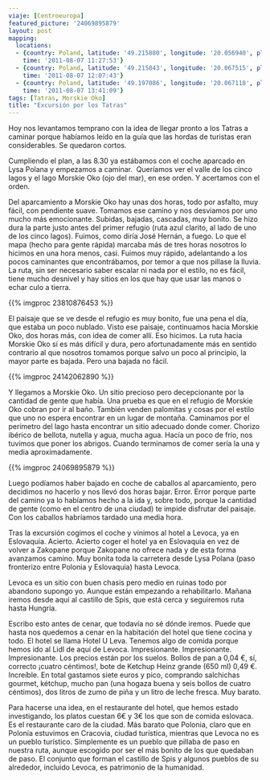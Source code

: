 ```yaml
---
viaje: [Centroeuropa]
featured_picture: '24069895879'
layout: post
mapping:
  locations:
  - {country: Poland, latitude: '49.215880', longitude: '20.056940', place: Zakopane,
    time: '2011-08-07 11:27:53'}
  - {country: Poland, latitude: '49.215843', longitude: '20.067515', place: Zakopane,
    time: '2011-08-07 12:07:43'}
  - {country: Poland, latitude: '49.197086', longitude: '20.067118', place: Zakopane,
    time: '2011-08-07 13:41:09'}
tags: [Tatras, Morskie Oko]
title: "Excursión por los Tatras"
---
```

Hoy nos levantamos temprano con la idea de llegar pronto a los Tatras a caminar porque habíamos leído en la guía que las hordas de turistas eran considerables. Se quedaron cortos.

Cumpliendo el plan, a las 8.30 ya estábamos con el coche aparcado en Lysa Polana y empezamos a caminar.  Queríamos ver el valle de los cinco lagos y el lago Morskie Oko (ojo del mar), en ese orden. Y acertamos con el orden.

Del aparcamiento a Morskie Oko hay unas dos horas, todo por asfalto, muy fácil, con pendiente suave. Tomamos ese camino y nos desviamos por uno mucho más emocionante. Subidas, bajadas, cascadas, muy bonito. Se hizo dura la parte justo antes del primer refugio (ruta azul clarito, al lado de uno de los cinco lagos). Fuimos, como diría José Hernán, a fuego. Lo que el mapa (hecho para gente rápida) marcaba más de tres horas nosotros lo hicimos en una hora menos, casi. Fuimos muy rápido, adelantando a los pocos caminantes que encontrábamos, por temor a que nos pillase la lluvia. La ruta, sin ser necesario saber escalar ni nada por el estilo, no es fácil, tiene mucho desnivel y hay sitios en los que hay que usar las manos o echar culo a tierra.

{{% imgproc 23810876453 %}}

El paisaje que se ve desde el refugio es muy bonito, fue una pena el día, que estaba un poco nublado. Visto ese paisaje, continuamos hacia Morskie Oko, dos horas más, con idea de comer allí. Eso hicimos. La ruta hacia Morskie Oko sí es más difícil y dura, pero afortunadamente más en sentido contrario al que nosotros tomamos porque salvo un poco al principio, la mayor parte es bajada. Pero una bajada no fácil.

{{% imgproc 24142062890 %}}

Y llegamos a Morskie Oko. Un sitio precioso pero decepcionante por la cantidad de gente que había. Una prueba es que en el refugio de Morskie Oko cobran por ir al baño. También venden palomitas y cosas por el estilo que uno no espera encontrar en un lugar de montaña. Caminamos por el perímetro del lago hasta encontrar un sitio adecuado donde comer. Chorizo ibérico de bellota, nutella y agua, mucha agua. Hacía un poco de frío, nos tuvimos que poner los abrigos. Cuando terminamos de comer sería la una y media aproximadamente.

{{% imgproc 24069895879 %}}

Luego podíamos haber bajado en coche de caballos al aparcamiento, pero decidimos no hacerlo y nos llevó dos horas bajar. Error. Error porque parte del camino ya lo habíamos hecho a la ida y, sobre todo, porque la cantidad de gente (como en el centro de una ciudad) te impide disfrutar del paisaje. Con los caballos habríamos tardado una media hora.

Tras la excursión cogimos el coche y vinimos al hotel a Levoca, ya en Eslovaquia. Acierto. Acierto coger el hotel ya en Eslovaquia en vez de volver a Zakopane porque Zakopane no ofrece nada y de esta forma avanzamos camino. Muy bonita toda la carretera desde Lysa Polana (paso fronterizo entre Polonia y Eslovaquia) hasta Levoca.

Levoca es un sitio con buen chasis pero medio en ruinas todo por abandono supongo yo. Aunque están empezando a rehabilitarlo. Mañana iremos desde aquí al castillo de Spis, que está cerca y seguiremos ruta hasta Hungría.

Escribo esto antes de cenar, que todavía no sé dónde iremos. Puede que hasta nos quedemos a cenar en la habitación del hotel que tiene cocina y todo. El hotel se llama Hotel U Leva. Tenemos algo de comida porque hemos ido al Lidl de aquí de Levoca. Impresionante. Impresionante. Impresionante. Los precios están por los suelos. Bollos de pan a 0,04 €, sí, correcto ¡cuatro céntimos!, bote de Ketchup Heinz grande (650 ml) 0,49 €. Increíble. En total gastamos siete euros y pico, comprando salchichas gourmet, kétchup, mucho pan (una hogaza buena y seis bollos de cuatro céntimos), dos litros de zumo de piña y un litro de leche fresca. Muy barato.

Para hacerse una idea, en el restaurante del hotel, que hemos estado investigando, los platos cuestan 6€ y 3€ los que son de comida eslovaca. Es el restaurante caro de la ciudad. Más barato que Polonia, claro que en Polonia estuvimos en Cracovia, ciudad turística, mientras que Levoca no es un pueblo turístico. Simplemente es un pueblo que pillaba de paso en nuestra ruta, aunque escogido por ser el más bonito de los que quedaban de paso. El conjunto que forman el castillo de Spis y algunos pueblos de su alrededor, incluido Levoca, es patrimonio de la humanidad.